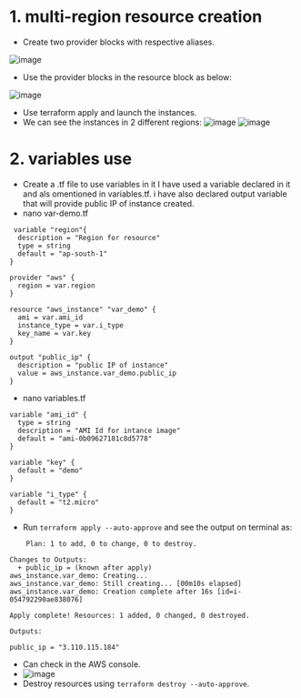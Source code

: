 # 1. multi-region resource creation
 - Create two provider blocks with respective aliases.

![image](https://github.com/user-attachments/assets/b45178b4-b9d7-4e34-a5e7-bc7b42440901)

 - Use the provider blocks in the resource block as below:

![image](https://github.com/user-attachments/assets/e6ae9787-fe7f-4d2d-ab1b-359b80e33f5a)

 - Use terraform apply and launch the instances.
 - We can see the instances in 2 different regions:
![image](https://github.com/user-attachments/assets/1530fb14-e40e-4ba9-9652-4409f4bfba91)
![image](https://github.com/user-attachments/assets/e77165c3-1aad-4d60-9404-64200d000ecf)

# 2. variables use
 - Create a .tf file to use variables in it I have used a variable declared in it and als omentioned in variables.tf. i have also declared output variable that will provide public IP of instance created.
 - nano var-demo.tf
```
 variable "region"{
  description = "Region for resource"
  type = string
  default = "ap-south-1"
}

provider "aws" {
  region = var.region
}

resource "aws_instance" "var_demo" {
  ami = var.ami_id
  instance_type = var.i_type
  key_name = var.key
}

output "public_ip" {
  description = "public IP of instance"
  value = aws_instance.var_demo.public_ip
}
 ```
 - nano variables.tf
```
variable "ami_id" {
  type = string
  description = "AMI Id for intance image"
  default = "ami-0b09627181c8d5778"
}

variable "key" {
  default = "demo"
}

variable "i_type" {
  default = "t2.micro"
}
```
 - Run ``` terraform apply --auto-approve ``` and see the output on terminal as:
```
    Plan: 1 to add, 0 to change, 0 to destroy.

Changes to Outputs:
  + public_ip = (known after apply)
aws_instance.var_demo: Creating...
aws_instance.var_demo: Still creating... [00m10s elapsed]
aws_instance.var_demo: Creation complete after 16s [id=i-054792290ae838076]

Apply complete! Resources: 1 added, 0 changed, 0 destroyed.

Outputs:

public_ip = "3.110.115.184"
```
 - Can check in the AWS console.
 -  ![image](https://github.com/user-attachments/assets/97ec7c39-e080-4b97-81f1-129a82db9ddc)
 - Destroy resources using ``` terraform destroy --auto-approve ```.
